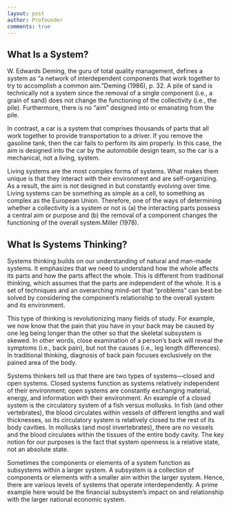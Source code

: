 ```yaml
---
layout: post
author: Profounder
comments: true
---
```


## What Is a System?
W. Edwards Deming, the guru of total quality management, defines a system as “a network of interdependent components that work together to try to accomplish a common aim.”Deming (1986), p. 32. A pile of sand is technically not a system since the removal of a single component (i.e., a grain of sand) does not change the functioning of the collectivity (i.e., the pile). Furthermore, there is no “aim” designed into or emanating from the pile.

In contrast, a car is a system that comprises thousands of parts that all work together to provide transportation to a driver. If you remove the gasoline tank, then the car fails to perform its aim properly. In this case, the aim is designed into the car by the automobile design team, so the car is a mechanical, not a living, system.

Living systems are the most complex forms of systems. What makes them unique is that they interact with their environment and are self-organizing. As a result, the aim is not designed in but constantly evolving over time. Living systems can be something as simple as a cell, to something as complex as the European Union. Therefore, one of the ways of determining whether a collectivity is a system or not is (a) the interacting parts possess a central aim or purpose and (b) the removal of a component changes the functioning of the overall system.Miller (1978).

## What Is Systems Thinking?
Systems thinking builds on our understanding of natural and man-made systems. It emphasizes that we need to understand how the whole affects its parts and how the parts affect the whole. This is different from traditional thinking, which assumes that the parts are independent of the whole. It is a set of techniques and an overarching mind-set that “problems” can best be solved by considering the component’s relationship to the overall system and its environment.

This type of thinking is revolutionizing many fields of study. For example, we now know that the pain that you have in your back may be caused by one leg being longer than the other so that the skeletal subsystem is skewed. In other words, close examination of a person’s back will reveal the symptoms (i.e., back pain), but not the causes (i.e., leg length differences). In traditional thinking, diagnosis of back pain focuses exclusively on the pained area of the body.

Systems thinkers tell us that there are two types of systems—closed and open systems. Closed systems function as systems relatively independent of their environment; open systems are constantly exchanging material, energy, and information with their environment. An example of a closed system is the circulatory system of a fish versus mollusks. In fish (and other vertebrates), the blood circulates within vessels of different lengths and wall thicknesses, so its circulatory system is relatively closed to the rest of its body cavities. In mollusks (and most invertebrates), there are no vessels and the blood circulates within the tissues of the entire body cavity. The key notion for our purposes is the fact that system openness is a relative state, not an absolute state.

Sometimes the components or elements of a system function as subsystems within a larger system. A subsystem is a collection of components or elements with a smaller aim within the larger system. Hence, there are various levels of systems that operate interdependently. A prime example here would be the financial subsystem’s impact on and relationship with the larger national economic system.